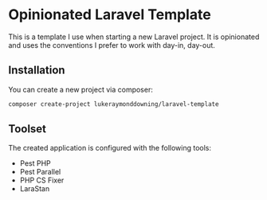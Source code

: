 # Opinionated Laravel Template

This is a template I use when starting a new Laravel project. It is opinionated and uses the conventions I prefer to work with day-in, day-out.

## Installation

You can create a new project via composer:

```bash
composer create-project lukeraymonddowning/laravel-template
```

## Toolset

The created application is configured with the following tools:

- Pest PHP
- Pest Parallel
- PHP CS Fixer
- LaraStan
